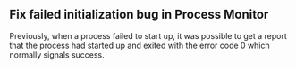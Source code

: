 ## Fix failed initialization bug in Process Monitor

Previously, when a process failed to start up, it was possible to get a report
that the process had started up and exited with the error code 0 which
normally signals success.
